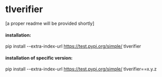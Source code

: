 # tlverifier

[a proper readme will be provided shortly]

#### installation: 
pip install --extra-index-url https://test.pypi.org/simple/ tlverifier

#### installation of specific version:
pip install --extra-index-url https://test.pypi.org/simple/ tlverifier==x.y.z